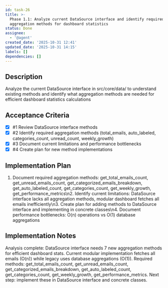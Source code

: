 ```yaml
---
id: task-26
title: >-
  Phase 1.1: Analyze current DataSource interface and identify required
  aggregation methods for dashboard statistics
status: Done
assignee:
  - '@agent'
created_date: '2025-10-31 12:41'
updated_date: '2025-10-31 14:15'
labels: []
dependencies: []
---
```


## Description

<!-- SECTION:DESCRIPTION:BEGIN -->
Analyze the current DataSource interface in src/core/data/ to understand existing methods and identify what aggregation methods are needed for efficient dashboard statistics calculations
<!-- SECTION:DESCRIPTION:END -->

## Acceptance Criteria
<!-- AC:BEGIN -->
- [x] #1 Review DataSource interface methods
- [x] #2 Identify required aggregation methods (total_emails, auto_labeled, categories_count, unread_count, weekly_growth)
- [x] #3 Document current limitations and performance bottlenecks
- [x] #4 Create plan for new method implementations
<!-- AC:END -->

## Implementation Plan

<!-- SECTION:PLAN:BEGIN -->
1. Document required aggregation methods: get_total_emails_count, get_unread_emails_count, get_categorized_emails_breakdown, get_auto_labeled_count, get_categories_count, get_weekly_growth, get_performance_metrics\n2. Identify current limitations: DataSource interface lacks all aggregation methods, modular dashboard fetches all emails inefficiently\n3. Create plan for adding methods to DataSource interface and implementing in concrete classes\n4. Document performance bottlenecks: O(n) operations vs O(1) database aggregations
<!-- SECTION:PLAN:END -->

## Implementation Notes

<!-- SECTION:NOTES:BEGIN -->
Analysis complete: DataSource interface needs 7 new aggregation methods for efficient dashboard stats. Current modular implementation fetches all emails (O(n)) while legacy uses database aggregations (O(1)). Required methods: get_total_emails_count, get_unread_emails_count, get_categorized_emails_breakdown, get_auto_labeled_count, get_categories_count, get_weekly_growth, get_performance_metrics. Next step: implement these in DataSource interface and concrete classes.
<!-- SECTION:NOTES:END -->
